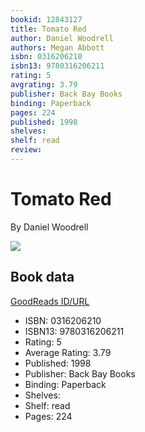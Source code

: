 ```yaml
---
bookid: 12843127
title: Tomato Red
author: Daniel Woodrell
authors: Megan Abbott
isbn: 0316206210
isbn13: 9780316206211
rating: 5
avgrating: 3.79
publisher: Back Bay Books
binding: Paperback
pages: 224
published: 1998
shelves: 
shelf: read
review: 
---
```


# Tomato Red

By Daniel Woodrell

![](https://i.gr-assets.com/images/S/compressed.photo.goodreads.com/books/1344266771l/12843127.jpg)

## Book data

[GoodReads ID/URL](https://www.goodreads.com/book/show/12843127)

- ISBN: 0316206210
- ISBN13: 9780316206211
- Rating: 5
- Average Rating: 3.79
- Published: 1998
- Publisher: Back Bay Books
- Binding: Paperback
- Shelves: 
- Shelf: read
- Pages: 224

